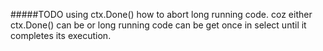 #####TODO
using ctx.Done() how to abort long running code.
coz either ctx.Done() can be or long running code can be get once in select until it completes its execution.